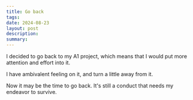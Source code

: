 ```yaml
---
title: Go back
tags: 
date: 2024-08-23
layout: post
description: 
summary:
---
```


I decided to go back to my A1 project, which means that I would put more attention and effort into it. 

I have ambivalent feeling on it, and turn a little away from it. 

Now it may be the time to go back. It's still a conduct that needs my endeavor to survive. 